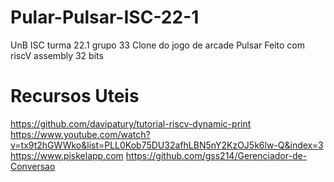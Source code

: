 # Pular-Pulsar-ISC-22-1
UnB ISC turma 22.1 grupo 33
Clone do jogo de arcade Pulsar
Feito com riscV assembly 32 bits


# Recursos Uteis
https://github.com/davipatury/tutorial-riscv-dynamic-print
https://www.youtube.com/watch?v=tx9t2hGWWko&list=PLL0Kob75DU32afhLBN5nY2KzOJ5k6lw-Q&index=3
https://www.piskelapp.com
https://github.com/gss214/Gerenciador-de-Conversao

